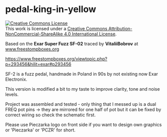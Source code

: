 # pedal-king-in-yellow

<a rel="license" href="http://creativecommons.org/licenses/by-nc-sa/4.0/"><img alt="Creative Commons License" style="border-width:0" src="https://i.creativecommons.org/l/by-nc-sa/4.0/88x31.png" /></a><br />This work is licensed under a <a rel="license" href="http://creativecommons.org/licenses/by-nc-sa/4.0/">Creative Commons Attribution-NonCommercial-ShareAlike 4.0 International License</a>.

Based on the **Exar Super Fuzz SF-02** traced by **VitaliiBobrov** at www.freestompboxes.org

https://www.freestompboxes.org/viewtopic.php?p=293456&hilit=exar#p293456

SF-2 is a fuzz pedal, handmade in Poland in 90s by not existing now Exar Electronix.

This version is modified a bit to my taste to improve clarity, tone and noise levels.

Project was assembled and tested - only thing that I messed up is a dual FREQ pot pins -> they are mirrored for one half of pot but it can be fixed by correct wiring so check the schematic first.

Please use Pieczarka logo on front side if you want to design own graphics or 'Pieczarka' or 'PCZR' for short.
